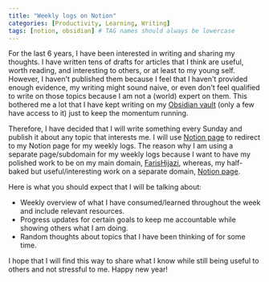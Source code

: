```yaml
---
title: "Weekly logs on Notion"
categories: [Productivity, Learning, Writing]
tags: [notion, obsidian] # TAG names should always be lowercase
---
```


For the last 6 years, I have been interested in writing and sharing my thoughts. I have written tens of drafts for articles that I think are useful, worth reading, and interesting to others, or at least to my young self. However, I haven't published them because I feel that I haven't provided enough evidence, my writing might sound naive, or even don't feel qualified to write on those topics because I am not a (world) expert on them. This bothered me a lot that I have kept writing on my [Obsidian vault](https://notes.FarisHijazi.com) (only a few have access to it) just to keep the momentum running.

Therefore, I have decided that I will write something every Sunday and publish it about any topic that interests me. I will use [Notion page](https://notion.FarisHijazi.com) to redirect to my Notion page for my weekly logs. The reason why I am using a separate page/subdomain for my weekly logs because I want to have my polished work to be on my main domain, [FarisHijazi](https://FarisHijazi.com), whereas, my half-baked but useful/interesting work on a separate domain, [Notion page](https://notion.FarisHijazi.com).

Here is what you should expect that I will be talking about:
- Weekly overview of what I have consumed/learned throughout the week and include relevant resources.
- Progress updates for certain goals to keep me accountable while showing others what I am doing.
- Random thoughts about topics that I have been thinking of for some time.

I hope that I will find this way to share what I know while still being useful to others and not stressful to me. Happy new year!
